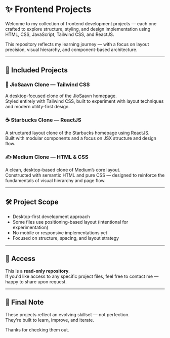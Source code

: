 # ✨ Frontend Projects

Welcome to my collection of frontend development projects — each one crafted to explore structure, styling, and design implementation using HTML, CSS, JavaScript, Tailwind CSS, and ReactJS.

This repository reflects my learning journey — with a focus on layout precision, visual hierarchy, and component-based architecture.

---

## 📁 Included Projects

### 🎵 JioSaavn Clone — Tailwind CSS  
A desktop-focused clone of the JioSaavn homepage.  
Styled entirely with Tailwind CSS, built to experiment with layout techniques and modern utility-first design.

### ☕ Starbucks Clone — ReactJS  
A structured layout clone of the Starbucks homepage using ReactJS.  
Built with modular components and a focus on JSX structure and design flow.

### ✍️ Medium Clone — HTML & CSS  
A clean, desktop-based clone of Medium’s core layout.  
Constructed with semantic HTML and pure CSS — designed to reinforce the fundamentals of visual hierarchy and page flow.

---

## 🛠 Project Scope

- Desktop-first development approach  
- Some files use positioning-based layout (intentional for experimentation)  
- No mobile or responsive implementations yet  
- Focused on structure, spacing, and layout strategy

---

## 📌 Access

This is a **read-only repository**.  
If you'd like access to any specific project files, feel free to contact me — happy to share upon request.

---

## 💬 Final Note

These projects reflect an evolving skillset — not perfection.  
They're built to learn, improve, and iterate.

Thanks for checking them out.
